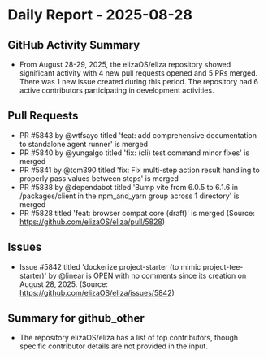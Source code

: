 # Daily Report - 2025-08-28

## GitHub Activity Summary
- From August 28-29, 2025, the elizaOS/eliza repository showed significant activity with 4 new pull requests opened and 5 PRs merged. There was 1 new issue created during this period. The repository had 6 active contributors participating in development activities.

## Pull Requests
- PR #5843 by @wtfsayo titled 'feat: add comprehensive documentation to standalone agent runner' is merged
- PR #5840 by @yungalgo titled 'fix: (cli) test command minor fixes' is merged
- PR #5841 by @tcm390 titled 'fix: Fix multi-step action result handling to properly pass values between steps' is merged
- PR #5838 by @dependabot titled 'Bump vite from 6.0.5 to 6.1.6 in /packages/client in the npm_and_yarn group across 1 directory' is merged
- PR #5828 titled 'feat: browser compat core (draft)' is merged (Source: https://github.com/elizaOS/eliza/pull/5828)

## Issues
- Issue #5842 titled 'dockerize project-starter (to mimic project-tee-starter)' by @linear is OPEN with no comments since its creation on August 28, 2025. (Source: https://github.com/elizaOS/eliza/issues/5842)

## Summary for github_other
- The repository elizaOS/eliza has a list of top contributors, though specific contributor details are not provided in the input.